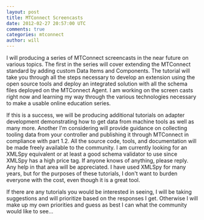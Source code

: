```yaml
---           
layout: post
title: MTConnect Screencasts
date: 2012-02-27 20:57:00 UTC
comments: true
categories: mtconnect
author: will
---
```


I will producing a series of MTConnect screencasts in the near future on various topics. The first in the series will cover extending the MTConnect standard by adding custom Data Items and Components. The tutorial will take you through all the steps necessary to develop an extension using the open source tools and deploy an integrated solution with all the schema files deployed on the MTConnect Agent. I am working on the screen casts right now and learning my way through the various technologies necessary to make a usable online education series.

If this is a success, we will be producing additional tutorials on adapter development demonstrating how to get data from machine tools as well as many more. Another I'm considering will provide guidance on collecting tooling data from your controller and publishing it through MTConnect in compliance with part 1.2. All the source code, tools, and documentation will be made freely available to the community. I am currently looking for an XMLSpy equivalent or at least a good schema validator to use since XMLSpy has a high price tag. If anyone knows of anything, please reply. Any help in that area will be appreciated. I have used XMLSpy for many years, but for the purposes of these tutorials, I don't want to burden everyone with the cost, even though it is a great tool.

If there are any tutorials you would be interested in seeing, I will be taking suggestions and will prioritize based on the responses I get. Otherwise I will make up my own priorities and guess as best I can what the community would like to see... 

